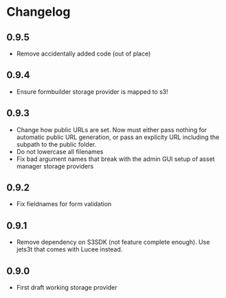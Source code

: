 # Changelog

## 0.9.5

* Remove accidentally added code (out of place)

## 0.9.4

* Ensure formbuilder storage provider is mapped to s3!

## 0.9.3

* Change how public URLs are set. Now must either pass nothing for automatic public URL generation, or pass an explicity URL including the subpath to the public folder.
* Do not lowercase all filenames
* Fix bad argument names that break with the admin GUI setup of asset manager storage providers

## 0.9.2

* Fix fieldnames for form validation


## 0.9.1

* Remove dependency on S3SDK (not feature complete enough). Use jets3t that comes with Lucee instead.

## 0.9.0

* First draft working storage provider
